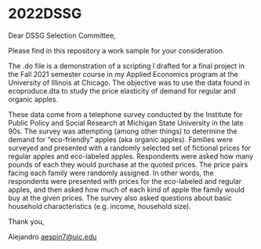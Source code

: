 # 2022DSSG

Dear DSSG Selection Committee,

Please find in this repository a work sample for your consideration.

The .do file is a demonstration of a scripting I drafted for a final project in the Fall 2021 semester course in my Applied Economics program at the University of Illinois at Chicago.  The objective was to use the data found in ecoproduce.dta to study the price elasticity of demand for regular and organic apples.  

These data come from a telephone survey conducted by the Institute for Public Policy and Social Research at Michigan State University in the late 90s.
The survey was attempting (among other things) to determine the demand for “eco-friendly” apples (aka organic apples).  Families were surveyed and presented with a randomly selected set of fictional prices for regular apples and eco-labeled apples. Respondents were asked how many pounds of each they would purchase at the quoted prices.  The price pairs facing each family were randomly assigned.  In other words, the respondents were presented with prices for the eco-labeled and regular apples, and then asked how much of each kind of apple the family would buy at the given prices.  The survey also asked questions about basic household characteristics (e.g. income, household size).

Thank you,

Alejandro 
aespin7@uic.edu

